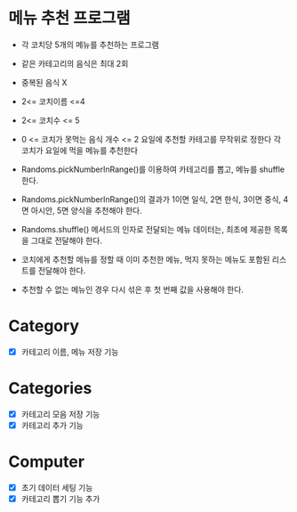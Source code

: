 # 메뉴 추천 프로그램

- 각 코치당 5개의 메뉴를 추천하는 프로그램
- 같은 카테고리의 음식은 최대 2회
- 중복된 음식 X

- 2<= 코치이름 <=4
- 2<= 코치수 <= 5
- 0 <= 코치가 못먹는 음식 개수 <= 2
요일에 추천할 카테고를 무작위로 정한다
각 코치가 요일에 먹을 메뉴를 추천한다

- Randoms.pickNumberInRange()를 이용하여 카테고리를 뽑고, 메뉴를 shuffle 한다.
- Randoms.pickNumberInRange()의 결과가 1이면 일식, 2면 한식, 3이면 중식, 4면 아시안, 5면 양식을 추천해야 한다.
- Randoms.shuffle() 메서드의 인자로 전달되는 메뉴 데이터는, 최초에 제공한 목록을 그대로 전달해야 한다.
- 코치에게 추천할 메뉴를 정할 때 이미 추천한 메뉴, 먹지 못하는 메뉴도 포함된 리스트를 전달해야 한다.
- 추천할 수 없는 메뉴인 경우 다시 섞은 후 첫 번째 값을 사용해야 한다.


# Category
-[x] 카테고리 이름, 메뉴 저장 기능
# Categories
- [x] 카테고리 모음 저장 기능
- [x] 카테고리 추가 기능
# Computer
-[x] 초기 데이터 세팅 기능
- [x] 카테고리 뽑기 기능 추가
